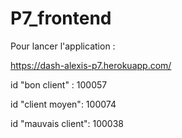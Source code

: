 # P7_frontend

Pour lancer l'application : 

https://dash-alexis-p7.herokuapp.com/

id "bon client" : 100057

id "client moyen": 100074

id "mauvais client": 100038
